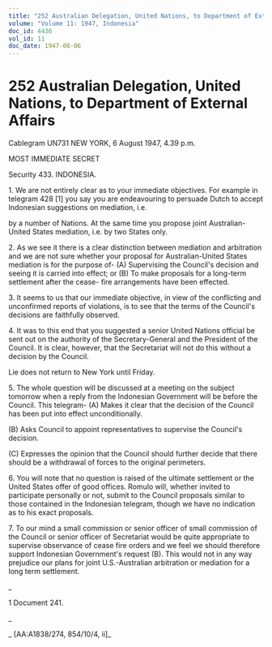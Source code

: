 ```yaml
---
title: "252 Australian Delegation, United Nations, to Department of External Affairs"
volume: "Volume 11: 1947, Indonesia"
doc_id: 4436
vol_id: 11
doc_date: 1947-08-06
---
```


# 252 Australian Delegation, United Nations, to Department of External Affairs

Cablegram UN731 NEW YORK, 6 August 1947, 4.39 p.m.

MOST IMMEDIATE SECRET

Security 433. INDONESIA.

1\. We are not entirely clear as to your immediate objectives. For example in telegram 428 [1] you say you are endeavouring to persuade Dutch to accept Indonesian suggestions on mediation, i.e.

by a number of Nations. At the same time you propose joint Australian-United States mediation, i.e. by two States only.

2\. As we see it there is a clear distinction between mediation and arbitration and we are not sure whether your proposal for Australian-United States mediation is for the purpose of- (A) Supervising the Council's decision and seeing it is carried into effect; or (B) To make proposals for a long-term settlement after the cease- fire arrangements have been effected.

3\. It seems to us that our immediate objective, in view of the conflicting and unconfirmed reports of violations, is to see that the terms of the Council's decisions are faithfully observed.

4\. It was to this end that you suggested a senior United Nations official be sent out on the authority of the Secretary-General and the President of the Council. It is clear, however, that the Secretariat will not do this without a decision by the Council.

Lie does not return to New York until Friday.

5\. The whole question will be discussed at a meeting on the subject tomorrow when a reply from the Indonesian Government will be before the Council. This telegram- (A) Makes it clear that the decision of the Council has been put into effect unconditionally.

(B) Asks Council to appoint representatives to supervise the Council's decision.

(C) Expresses the opinion that the Council should further decide that there should be a withdrawal of forces to the original perimeters.

6\. You will note that no question is raised of the ultimate settlement or the United States offer of good offices. Romulo will, whether invited to participate personally or not, submit to the Council proposals similar to those contained in the Indonesian telegram, though we have no indication as to his exact proposals.

7\. To our mind a small commission or senior officer of small commission of the Council or senior officer of Secretariat would be quite appropriate to supervise observance of cease fire orders and we feel we should therefore support Indonesian Government's request (B). This would not in any way prejudice our plans for joint U.S.-Australian arbitration or mediation for a long term settlement.

_

1 Document 241.

_

_ [AA:A1838/274, 854/10/4, ii]_
